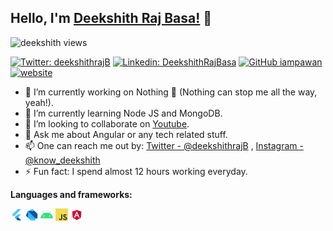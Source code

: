 

<!--
**DeekshithRajBasa/DeekshithRajBasa** is a ✨ _special_ ✨ repository because its `README.md` (this file) appears on your GitHub profile.

Here are some ideas to get you started:

- 🔭 I’m currently working on ...
- 🌱 I’m currently learning ...
- 👯 I’m looking to collaborate on ...
- 🤔 I’m looking for help with ...
- 💬 Ask me about ...
- 📫 How to reach me: ...
- 😄 Pronouns: ...
- ⚡ Fun fact: ...
-->


## Hello, I'm [Deekshith Raj Basa!](http://deekshithrajbasa.github.io/) 👋

<p align="left"> <img src="https://komarev.com/ghpvc/?username=DeekshithRajBasa&label=Views&color=blue&style=plastic" alt="deekshith views" /> </p>

[![Twitter: deekshithrajB](https://img.shields.io/twitter/follow/deekshithrajB?style=social)](https://twitter.com/deekshithrajB)
[![Linkedin: DeekshithRajBasa](https://img.shields.io/badge/-DeekshithRajBasa-blue?style=flat-square&logo=Linkedin&logoColor=white&link=https://in.linkedin.com/in/deekshith-raj-basa-36718753)](https://in.linkedin.com/in/deekshith-raj-basa-36718753/)
[![GitHub iampawan](https://img.shields.io/github/followers/DeekshithRajBasa?label=follow&style=social)](https://github.com/DeekshithRajBasa)
[![website](https://img.shields.io/badge/PortfolioWebsite-deekshithrajbasa.github.io/-2648ff?style=flat-square&logo=google-chrome)](http://deekshithrajbasa.github.io/)
<br>

- 🔭 I’m currently working on Nothing 🖖 (Nothing can stop me all the way, yeah!).
- 🌱 I’m currently learning Node JS and MongoDB.
- 👯 I’m looking to collaborate on [Youtube](https://www.youtube.com/channel/UC2tK9qwW9HKmOBQYi1GhfaQ?view_as=subscriber).
- 💬 Ask me about Angular or any tech related stuff.
- 📫 One can reach me out by: [Twitter - @deekshithrajB](https://twitter.com/deekshithrajB) , [Instagram - @know_deekshith](https://www.instagram.com/know_deekshith/?hl=en)
- ⚡ Fun fact: I spend almost 12 hours working everyday.

**Languages and frameworks:**  

<code><img height="20" src="https://raw.githubusercontent.com/github/explore/80688e429a7d4ef2fca1e82350fe8e3517d3494d/topics/flutter/flutter.png"></code>
<code><img height="20" src="https://raw.githubusercontent.com/github/explore/80688e429a7d4ef2fca1e82350fe8e3517d3494d/topics/dart/dart.png"></code>
<code><img height="20" src="https://raw.githubusercontent.com/github/explore/80688e429a7d4ef2fca1e82350fe8e3517d3494d/topics/android/android.png"></code>
<code><img height="20" src="https://raw.githubusercontent.com/github/explore/80688e429a7d4ef2fca1e82350fe8e3517d3494d/topics/javascript/javascript.png"></code>
<code><img height="20" src="https://raw.githubusercontent.com/github/explore/80688e429a7d4ef2fca1e82350fe8e3517d3494d/topics/angular/angular.png"></code>
<!--<code><img height="20" src="https://raw.githubusercontent.com/github/explore/80688e429a7d4ef2fca1e82350fe8e3517d3494d/topics/nodejs/nodejs.png"></code>    -->

<!-- <a href="https://github.com/DeekshithRajBasa">
  <img align="center" src="https://github-readme-stats.vercel.app/api/top-langs/?username=DeekshithRajBasa&theme=light&hide_langs_below=1" />
</a>
<br>
<br>
<a href="https://github.com/DeekshithRajBasa">
 <img align="center" src="https://github-readme-stats.vercel.app/api?username=DeekshithRajBasa&show_icons=true&theme=light&line_height=27" alt="Deekshith's github stats"/>
</a>
<div align="center">

### Show some ❤️ by starring some of the repositories!

</div> -->
